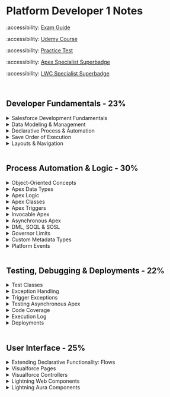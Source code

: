 # Platform Developer 1 Notes

:accessibility: [Exam Guide](https://trailhead.salesforce.com/help?article=Salesforce-Certified-Platform-Developer-I-Exam-Guide)

:accessibility:  [Udemy Course](https://bah.udemy.com/course/salesforce-developer/learn/lecture/34602170#overview) 

:accessibility:  [Practice Test](https://www.salesforceben.com/salesforce-platform-developer-1-practice-exams/)

:accessibility:  [Apex Specialist Superbadge](https://trailhead.salesforce.com/content/learn/superbadges/superbadge_apex)

:accessibility:  [LWC Specialist Superbadge](https://trailhead.salesforce.com/content/learn/superbadges/superbadge_lwc_specialist)

<br>

## Developer Fundamentals - 23%

<details>
	<summary>Salesforce Development Fundamentals</summary>

- **Multi-tenant Environment Considerations:**
  - Unique URL for each environment
  - [Governor limits](https://developer.salesforce.com/docs/atlas.en-us.apexcode.meta/apexcode/apex_gov_limits.htm) on every user and every Salesforce org
      - Data retrieval, creation and manipulation
      - API limits

- **Model View Controller Architecture:**
  - Model: where data is saved
      - Custom and standard objects and fields
  - View: how data is visualized
      - UI, page layout, Visualforce pages, apps, tabs, LWC, css, images
  - Controller: how data is manipulated/logic
      - Custom Apex and Javascript, flows, processes, workflow rules, email alerts

</details>

<details>
	<summary>Data Modeling & Management</summary>
	
- **Relationships**
  - Master-detail
    - Creates a special type of parent-child relationship between this object **(the child, or "detail")** and another object (the parent, or "master") where:
      - The relationship field is required on all detail records.
      - The ownership and sharing of a detail record are determined by the master record.
      - When a user deletes the master record, all detail records are deleted.
      - You can create **rollup summary fields on the *master* record** to summarize the detail records.
    - The relationship field allows users to click on a lookup icon **on the child** to select a value from a popup list. The master object is the source of the values in the list.
  - Lookup
    - Creates a relationship that links this object to another object.
    - The relationship field allows users to click on a lookup icon **on the child** to select a value from a popup list. The other object is the source of the values in the list.  
  - Junction
    - Custom **child** object with two master-detail fields. The child object inherits ownership and sharing of the first master detail created on the child object.

- **Security**
  - Object & Field Access
    - Profile
    - Permission Sets & Permission Set Groups 
  -  Record Access
      - OWD (private, public read-only, public read/write, controlled by parent)
      - Sharing Rules & Role Hierarchy
   
- **Data Imports & Exports**
  - Best Practice for Importing: Match Salesforce ID or custom External ID field to a column in the imported file
  - Data Import Wizard
    - Standard Actions: add new records, update existing records, or both
    - Max: 50,000 records
    - File Type: CSV
    - Match Salesforce ID or Name
  - Data Export Service
    - Export now or schedule monthly export
  - Apex Data Loader
    - Standard Actions: insert, update, upsert, delete, export, export all
    - Max: 5,000,000 records
    - File Type: CSV
    - Match by Salesforce ID or External ID
  - Example: Moving analogous-Account, Contact, and Opportunity object records to a new Salesforce CRM and preserving relationships during data migration
  	- Solution:
   		- Add fields flagged as **external IDs** for each of the objects to be imported, populated with its legacy CRM ID
     	- Use the Data Loader tool, and set the relationship fields to match these external IDs

</details>

<details>
	<summary>Declarative Process & Automation</summary>


 

- **Flows**
  - Screen
  - Schedule-Triggered
    - once, daily, weekly
  - Record-Triggered
    -  Fast Field Updates: before the record is saved
    -  Actions & Related Records: after the record is saved
  - Platform Event-Trigger
  - Autolaunched

- **Declarative Caveats**
	- Standard validation rules are unable to operate on parent-child relationships
 	- Roll-up summary fields can only be on the master
  	- Formula fields are calculated at access time and can span multiple objects 
  
- **Best Practices**
	- For complex solutions, check if there is an app on AppExchange. If there are no suitable AppExchange apps, only then should custom
development be considered.
 	- For declarative solutions, do not use workflow rules or process builders.
  	- Junction objects are used to represent many-to-many relationships and can prevent orphan records  
    
</details>

<details>
	<summary>Save Order of Execution</summary>
 <br>

  1. System Validation
  2. Before Save Flows
  3. Before Triggers
  4. System Validation (again) and Custom Validation Rules
  5. Duplicate Rules
  6. *Record is saved to the database but doesn’t commit yet*
  7. After Triggers
  8. Assignment Rules
  9. Auto-response Rules
  10. Workflow Rules
  11. *System validation and Apex triggers will fire again if a workflow rules updates a field.*
  12. Escalation Rules
  13. Flow Automation
  14. After Save Flows
  15. Commit all DML operations to the database
      
  - https://developer.salesforce.com/docs/atlas.en-us.apexcode.meta/apexcode/apex_triggers_order_of_execution.htm

</details>

<details>
	<summary>Layouts & Navigation</summary>

- **Page Layout**
  - Fields visibility & order for record type
  - Related Lists
  - Quick Actions & Buttons
 
- **Lightning Pages** 
  - Tab Order
  - Component Visibility
  - Standard Lightning Page Components: Flow, List View, Visualforce, Chatter, Dashboard, Highlight Panel, Highlights Panel, Recent Items, Record Detail, Path,  Related Lists, Custom LWC, etc.
  		 	

</details>

<br>

## Process Automation & Logic - 30%

<details>
	<summary>Object-Oriented Concepts</summary>

- **Salesforce vs. Apex Objects:**
  - Salesforce:
    - Standard and custom objects are built declaratively and used to organize the data we store in the org.
  - Apex: 
    - Apex objects are developed programmatically and used to organize reusable methods and variables.
   
- **Constructor**
	- located near the top of the class
 	- best practice to include a constructor with no arguments
  	- you will likely need to assign ```this.arg = arg;```  


- **Instantiation**
```apex
  data_type variableName = new constructor (parameters);
```

- **Variables**
	- All variables are initialized to null by default
 	- Parallel blocks can use the same variable name
  	- Sub-blocks cannot redeclare a parent's block variable name
  	- Can be declare at any point in a block

- **Subclasses**
	- Inner classes can have their own sharing modes declared, which don’t have to match that of the outer classes. This can be useful for nesting specific methods that require ```without sharing``` inside a class that has ```with sharing``` declared. 
    
</details>

<details>
	<summary>Apex Data Types</summary>

- **Primitive Data Types**
  - String
  - Boolean
  - Integer
  - Double/Decimal
  - Id
  - Date  
  - DateTime
  - Time
 
- **sObjects**
  - Standard and Custom Objects
  - Constructor parameters can include field values
  - Instantiate an object:
    ```apex
    Account acc = new Account(Name = 'Name');
    ```
   
- **Arrays**
  - List
    - Instantiate a list:
      ```apex
      List<String> stringList = new List<String>();
      
      Account[] accountList = new Account[](testAccount1, testAccount2);
      ```
    - Iterate through a list:
      ```apex
      for (datatype element : list) { ... }
      ```
  - Set: unordered collection without duplicates
      - Instantiate a set:
       ```apex
       Set<Integer> intSet = new Set<Integer>(1, 2, 3);
       ````
  - Map: a collection of key and value pairs
      - Instantiate a map:
       ```apex
       Map<String, String> stringMap = new Map<String, String>();
      
       Map<Integer, String> populatedMap = new Map<Integer, String>(1 => 'First, 3 => 'Third');
       ````

- **API Data Type and Salesforce Field Types**
  - ID: lookup relationship and master-detail relationship  
  - string: auto number, email, phone, picklist, multi-select picklist, text, text area, long text area, rich text area     
  - boolean: checkbox 
  - double: currency, formula, number, percent, roll-up summary  
</details>
    
<details>
	<summary>Apex Logic</summary>

- **Control Flow Statements**
  
	- if, else if and else statements
 	- for loops
  	- List or Set for loops
  	- SOQL for loops: utilize more efficient chunking of SObjects behind the scenes, resulting in reduced heap usage and a lower chance of hitting governor limits for large queries. 
  	- while loop
  	- do {...} while loops (will run at least once)
  	- ternary operator
  	  ```apex
  	  variable = condition ? if true action : if false action
  	  ```
  	- switch statements (can only be run on strings, ints, and sObjects)
  	  ```apex
  	  switch on variable {
  	  	when 'variable value' {
				// logic
  	  	}
  	  	when else {
  	  		// logic
  	  	}
  	  }
  	  ```
</details>
	
<details>
	<summary>Apex Classes</summary>
     
- **Class & Method Definition Syntax**
  ```apex
  // Access Modifiers
  private | public | global

  // Interface
  [ virtual | abstract ]

  // Sharing Context
  [ with sharing | without sharing | inherited sharing ]

  // Class Definition
  class ClassName [implements InterfaceNameList] [extends ClassName2] {

  	// Method Definition
  	[public | private | protected | global] [override] [static] [ return_type | void ] method_name(input parameters) {
  		// method body
  		return;
  	}
  }
  ```
- **Class Keywords**
	- ```implements``` an ```interface```, which is a class in which none of the methods have been implemented. The method signatures are there, but the body of each method is empty. To use an interface, another class must implement it by providing a body for all of the methods contained in the interface.
 	- ```extends``` this class with the functionality of another class
  	  
- **Interface Keywords**
	- ```virtual``` makes it inheritable by any other class present in Salesforce that ```extends``` that class. Virtual methods can be defined in virtual or abstract classes
 	- ```abstract``` makes it inheritable by any other class present in Salesforce that ```extends``` that class. Abstract methods can only be defined in abstract classes.
  		

- **Sharing Keywords**
	- ```with sharing``` enforce sharing rules of the current user.
 	-  ```without sharing``` sharing rules for the current user are not enforced
   	- ```inherited sharing``` Inherited sharing takes on the sharing declaration of the class that has executed the code, so if a class with sharing enforced calls a method in a class with inherited sharing, the inherited sharing class code would run with sharing enforced. This is useful for when the sharing model to be used isn’t known at design time, or the code is built to be called from varying places within the system.

- **Access Modifiers**
	- ```global``` Can be accessed by any code in your salesforce org. If a method or variable is declared as global, the class must also be global.
   	- ```private``` Can only be accessible in the class it was created in
   	- ```public``` Can be accessed by code in the same namespace
 	- ```protected``` Accessible to any inner classes in the defining Apex class, and to the classes that extend the defining Apex class
 
- **Key Words** 
	- ```static``` Before an object of a class is created, all static member variables in a class are initialized, and all static initialization code blocks are executed. These items are handled in the order in which they appear in the class.
  	- ```this.``` use with instance/non-static variables 

-  **Class Capabilities**
   - Classes can be used to create: 
  		- Trigger Handlers
   		- Controllers for LWC and Visualforce
   		- Invocable methods for flows and Process Builder to call
   		- Web services methods for external services to call

</details>





<details>
	<summary>Apex Triggers</summary>
    
- **Trigger Syntax**
  ```apex
  trigger TriggerName on sObjectName (trigger_event_context) {
  
      // Trigger.New is a list of records that were just created
      // Trigger.Old provides the old version of sObjects before they were updated in update triggers or a list of deleted sObjects in delete triggers
      // include logic in handler class and methods so the trigger class is logic-less
  
      HandlerClass.handlerMethod(Trigger.New);
  }
  ```
  
- **Trigger Event Context**

  - ```before insert```, ```before update```, ```before delete```
  	- no update is needed since the record has not been committed to the database
   
  - ```after insert```, ```after update```, ```after delete```, ```after undelete```
  	- needs updating since the record has already been committed to the database

- **Context Variables**
  - ```Trigger.New``` returns a list of the new versions of the sObject records
  	- available in ```insert```, ```update```, ```undelete```
   	- records can only be modified in ```before``` triggers
      
  - ```Trigger.newMap``` returns a new map of IDs to the new versions of the sObject records
	- available in ```before insert```,```after insert```,```after update```,```after undelete```
    
  - ```Trigger.Old``` returns a list of the old versions of the sObject records
  	- available in ```update``` and ```delete``` triggers
     
   - ```Trigger.oldMap``` returns a map of IDs to the old versions of the sObject records
   		- available in ```update``` and ```delete``` triggers 

  
- **Best Practices**
  - Only use triggers if no declarative options work
  - Use only one trigger per object.
  	- You can then use context-specific handler methods within triggers to create logic-less triggers
  - Control triggers with declarative functionality.
  	- Allow admins to access custom metadata or custom settings that  can turn triggers on/off.
</details>

<details>
	<summary>Invocable Apex</summary>
	
- **Methods of Invoking Apex**
  - Database Trigger, Anonymous Apex, Asynchronous Apex, Web Services, Email Services, Visualforce controllers and Lightning components   

- **Anonymous Apex**
	- Use the “Execute Anonymous” functionality of the Developer Console
 	- Utilise the REST API ```executeAnonymous``` endpoint
  	- Use the Salesforce CLI ```force:apex:execute``` command 
 
</details>
    

<details>
	<summary>Asynchronous Apex</summary>

- **Asynchronous Apex**
  
	- Future methods (separate transaction)
    - Batch Apex (large data processing)
    - Queueable Apex (sequential processing)
    - Scheduled Apex (scheduled processing)
        
- **Reasons to Program Asynchronously**
  
  - Processing a very large number of records. Limits are larger for asynchronous than synchronous processes
  - Making Callouts to external web services
  - Create a better, faster user experience
  - Queueable (sequential processing) > Future 
  - Uses ```global``` or ```public``` access modifiers

- **Future Methods**
  - Syntax
  	- must include ```@future static void```  
  ```apex
   @future (callout=true) // to use APIs
   static void myFutureMethod (Set<Id> ids){
  	// query for records using Salesforce IDs
  	// loop through records and perform logic
   } 
   ```
  - Limitations:
  	- Parameters must be primitive data types. **You cannot pass sObjects as parameters to future methods**
   	- No execution tracking and no jobId
    	- You cannot chain future methods and have one call another.
     	- Max invocations for 24 hrs: 250k
     - Benefits: if you want to separate transactions in apex due to CPU usage or governor limits

- **Batch Apex Class**
  - Syntax
    ```apex
    global class BatchableClass implements Database.Batchable<sObjects>, Database.Stateful {

    	global Database.QueryLocator start(Database.BatchableContext bc) {
    		// query for records
    	}

    	global void execute(Database.BatchableContext bc, List<sObject> scope){
    		// loop through records and process records
    	}
    	global void finish(Database.BatchableContext bc) {
			// perform actions after data is processed
    	}
    
    }
    ```
	- To execute:
	```apex
  	Database.executeBatch(new BatchableClass(), batchSize);
  	// batchSize maximum == 2,000 records, if value is larger, salesforce automatically makes batch size 2,000
  	// batchSize minimum == 1
   	```
  	- Use this if you need to process a large number of records
      	- ```Database.Stateful``` instance variables of this class are preserved after each execute method call
      	  
  - Limitations:
  	- Troubleshooting can be hard
   	- Jobs are queued and subject to server availability

- **Queueable Apex**
	- Declaration Syntax
  		 ```apex
   		public class QueueableClass implements Queueable {
     			public void execute (QueueableContext context){
     				// Loop through records
     				// Call another method for the callout
     			}
     		}
  		 ```
        - To add class as a job and queue job
        ```apex
        ID jobID = System.enqueueJob(new QueueableClass());
        ```  
 	- Benefits:
  		- Accepts non-primitive types as parameters
 		- Monitoring - Job ID is returned to identify the job and monitor the progress
  		- Chaining Jobs - You can chain one job to another job by starting a second job from a running job. This can be useful for sequential processing.
    		- Max: 50 jobs in the queue with system.enqueueJob  in a single transaction 

- **Scheduled Apex**
  	- Syntax:
	```apex
 	global class ScheduledJob implements Schedulable {
 		global void execute(Schedulable Context SC){}
 	}

 	// to execute class: instantiate the schedulable class
 	String jobID = System.schedule('Job Title' , scheduledDateTime, new ScheduledJob() );
 	```
  	- Max: 100 scheduled apex jobs at a time
  	- To Schedule the job:
  		- Use Apex Scheduler: search apex classes in setup and click Schedule Apex
  			- Weekly or monthly basis 
     		- Use the ```System.schedule``` method within apex
</details>	
 
<details>
	<summary>DML, SOQL & SOSL</summary>

- **DML**
  - Operations
    - ```update``` - use for after triggers
    - ```upsert``` create new and update existing records
    - ```delete```
    - ```undelete``` restores one or more existing sObject records from the recycling bin
    - ```merge``` merges up to three records of the same sObject type into one of the records, deletes the others, and re-parents any related records.
      
  - Best Practices
    - Always use DMLs with lists over single records
    - DML Governor's Limit: 150 per transaction

- **Salesforce Object Query Language (SOQL)**
	- Syntax: returns list of sObjects, single sObject, integer
   
   ```apex
   [
    SELECT one or more fields,
    	(SELECT fields
    	FROM Child Relationship Field Name or Custom Relationship Field Name with appeneded __r
   		)
   FROM an object
   WHERE filter statements and, optionally, results are ordered
   ]
    ```
	- Capabilities in Salesforce
 		- query in the query editor in the developer console
   		- query in apex code
     
     		```apex
       		Account[] parentAccounts = [SELECT Id, Name, Phone FROM Account WHERE Id IN :accountIdsSet];
       
       		// " :value " is needed on the right side of the comparison clause
       		// IN can only be used on a set and not a list
       		```
       
       		- query for related records that have a lookup relationship to the Account object
  			```apex
    		Account[] parentAccounts = [SELECT Id, Name, Phone,
							(SELECT Id, FirstName, LastName FROM Contacts)
							FROM Account WHERE Id IN :accountIdsSet];
    	
    		// Custom relationship fields, use CustomObject__r
    		// Standard relationship fields, use Child Relationship Name instead of Field Name
     		```

- **Salesforce Object Search Language (SOSL)**
	- Syntax: return type list of list of sObjects
   
  	```apex
   	FIND {Search Query Text} // this line is required // apex uses ' ', query editor uses {}
   	[ IN SearchGroup ]
   	[ RETURNING FieldSpec [[ toLabel(fields) ] [ convertCurrency(Amount) ] [ FORMAT() ] ] ]
   	[ WITH DivisionFilter ]
   	[ WITH DATA CATEGORY DataCategorySpec ]
   	[ WITH SNIPPET [ (target_length = n )] ]
   	[ WITH NETWORK NetworkIdSpec ]
   	[ WITH PricebookId ]
   	[ WITH METADATA ]
   	[ LIMIT n ] //default is 2,000 rows that can be returned
   
   	[ UPDATE [TRACKING], [VIEWSTAT] ] 
   	```
  	 - Example
  	   
  	 ```apex
  	 FIND {Booz Allen Hamilton}
  	 IN NAME FIELDS
  	 RETURNING Account(Id, Name, Phone), Opportunity(Id, Name, AccountId LIMIT 5)
  	 ```
    
- **Dynamic SOQL & SOSL**
	- Syntax: construct string with query line
   ```apex
   global static list<sObject> SOQL(List<String> fields, String sobjectType, String filterField, String filterValue){

   	String query = 'SELECT ';

    	// add fields to query
   	for (String field : fields){
   		query = query + field + ', ';
   	}

   	query = query.left(query.length() - 2 ); //removes last comma and space
   	query = query + ' FROM' + sobjectType;

   	if (filterField != null && filterField != '' && filterValue != null && filterValue != ''){
   			query = query + 'WHERE ' + filterField + ' = \'' + filterValue + '\'';
   
   			// WHERE filterField = 'filterValue'
   			// backslash character (\) escapes characters in column names and string values in a predicate expression.

   			}
   	List<sObjects> results = Database.query(query);
   	return results;
   }
   ```
	- Use Cases
		- Don't know the exact field or conditions
		- Querying dynamic objects
</details>

<details>
	<summary>Governor Limits</summary> 
	
- **Data Governor Limits**
	- Per-Transaction Apex Limits
		- Total number of records processed by a trigger at a time: 200
  			- If the number of records being inserted is greater than this (e.g. from the Bulk API or a bulk DML operation), the trigger is invoked in batches of 200 records at a time. 
  		- Total number of records retrieved in SOQL: 50k
 		- Total number of SOQL queries: 100 Synchronous, 200 Asynchronous
   		- Total number of records retrieved by Database.getQueryLocator: 10k
     	- Total number of SOSL queries: 20
      	- Total number of records retrieved in SOSL: 2k
      	- Total number of DML statements: 150
      	- Total records processed by DML statements: 10k
     	- Maximum number of ```@future``` methods: 50
      	- Max Queue Jobs: 50 
     - Solution: Never put SOQL, SOSL, or DML statements in a loop! Bulkify!
 
    </details>

    
<details>
	<summary>Custom Metadata Types</summary>

- **Characteristics**
  
  - Similar to custom objects and custom settings
  - All records maintained in setup under custom metadata
  - ```__mdt``` suffix
  - Governor limits don't apply to queries on custom metadata records
  - Ideal for saving **stagnant/hardcoded values** and then query from apex code
  - Migrated with change sets or developer tools
  - Visibility: all apex code and APIs can use, only apex code in the same namespace, only apex code in the same managed package
  - Includes custom fields, validation rules, and page layout
  - Option to create a new record of the custom metadata type
  - Custom_Metadata_Type_Name__mdt to reference in apex
  - Use ```Custom_Metadata_Type_Name__mdt.getInstance('Record_Name');``` to access custom metadata in Apex

</details>
  
<details>
	<summary>Platform Events</summary>

- **Custom Platform Events**
  - Setup platform events in setup like custom objects
  - ```__e``` suffix for API name
  - Inserting platform event records (from a Flow, Apex, or Process Builder) fires the event
  - Any automation listening to the event will run upon platform event insertions
  - Custom fields can be added to platform events
  - Turn on debug logs for an automated process entity to debug platform events & triggers/flows
    

- **Subscribe & Publish Platform Events**
   - Subscribe and Fire Platform Events:
  		- Apex Triggers (can fire and subscribe)
   			- subscribe: create an ```after insert``` trigger on the platform event object and use ```for (Platform_Event_Name__e event : Trigger.new)``` to create logic to run for each event
     			- publish: in a trigger handler class, instantiate the platform event and use ```EventBus.publish(eventName);``` 
  		- Flows (can fire and subscribe)
   			- subscribe: create an auto-launch flow and create records based on the platform event object
 		- Process Builder (can fire and subscribe) 
   - Fire Platform Events Only:
  		- Apex (fire)
  		- APIs (fire) 
  - Subscribe to Platform Events Only:
  	- Lightning Web Components (subscribe)
   		- use lightning-emp-API to subscribe to any type of platform event published

  - Publish Behavior:
  	- Publish After Commit: don't want event to fire if Apex fails
   	- Publish Immediately: the event will fire immediately even if Apex fails

</details>

<br>

## Testing, Debugging & Deployments - 22%

<details>
	<summary>Test Classes</summary>

- **Purpose**
	- Used to determine whether a piece of code is behaving exactly as it was intended to.
 	- Three Parts to Testing: 
 		- **Setup**: preparing data and the runtime environment for your testing scenario. 
  		- **Execution**: executing the code you wish to test
  		- **Validation**: verifying the results of the executed test against the expected results
    - https://developer.salesforce.com/docs/atlas.en-us.apexcode.meta/apexcode/apex_qs_test.htm  

- **Best Practices**
  
	- Do not access live data in your org in tests. 
 	- Create a class specifically to create data for test methods aka Test data factory class
 		- Add a ```@testSetup``` annotated method to the class. This method is called before any tests are run and allows the test records to be created before the tests themselves are run.
  	- Use ```@IsTest``` for all test classes
  		- Use ```@TestVisible``` for private methods that need to be visible for a test 
  	- Use the ```runAs``` method to test your application in different user contexts.
  	- Use ```System.assert``` methods to prove that code behaves properly.
  	 
- **Methods**
	- ```Test.startTest()``` use method before executing the code we wish, to test to assign that block of code a new set of governor limits.
 	- ```Test.stopTest()``` use once we’ve finished our execution and are ready to validate our results
  	- Asynchronous Apex: If we are testing asynchronous apex (e.g. a batch class), since the code gets flagged to run at an unknown future date, we would not be able to write tests for any asynchronous methods.
  		- Instead by wrapping the code execution in ```Test.startTest()``` and ```Test.stopTest()```, when the stopTest method is called, the async code is executed and so we can test the results of the execution within our test class.
 
- **Test Class Syntax**
  ```apex
  @IsTest (SeeAllData = true)
  global class MyTest {

  	@testSetup
		global static void testSetup(){
  		Account testAccounts = new Account(Name = 'Test Name');
  		// initialize accounts with data using a loop
  		insert testAccounts;
  	}
  

  	@isTest
  	global static void mytestMethod(){
  		// query for the record
  		testAccount = [ SELECT Id, Name From Account, LIMIT 1 ];

  		Test.startTest();
  
  		// actions to test could be a DML statement
  		update testAccount;

  		// for queueable apex testing:
  		System.enqueuJob(new QueueableClass());

  		// for future methods testing:
  		// for 

  
  
  		Test.stopTest();

  		// query for most up-to-date record and values
  		updatedTestAccount = [ SELECT Id, Name From Account, where ID =: testAccount.Id ];
  
  		System.assert( boolean condition );
  		System.assertEquals( variable1, variable2 );
  	}

  	// you can use testMethod type instead of @isTest
  	static testMethod void mytestMethod(){
  	}
  
  }
  
  ```
  
</details>

<details>
	<summary>Exception Handling</summary>
	
- **Try/Catch Block**
  ```apex
  try {
  	// something you think could fail or error
  } catch ( Exception ex ){
  	throw ex;
  
  	// to call custom exception method:
  	TriggerHandlerClass.throwException(ex.getMessage());
  }
  
  //optional:
  finally{
	// runs after the try block successfully runs or the catch block finishes executing  

  }
  ```
- **Custom Exception Class**
	-  class name must end with ```Exception```
   
   ```apex
   public class AccountTriggerException extends Exception {}
   ```
    
- **Custom Exception Method** 
    
  ```apex
    public static void throwException(String message){
  	System.debug(message);
    	throw new AccountTriggerException(message);
  }
  ```
  
- ```allorNone``` **Boolean:**
	- ```false``` allows partial success if an error is thrown. Instead of an exception being thrown when any record encounters an error during save, a ```List<Database.SaveResult>``` is returned instead of an exception being thrown.
  		```apex
  		Database.insert(recordToInsert, allOrNone, accessLevel);
  		// When we wish to configure the DML operation, or handle failed records,
  		// we must use the Database class methods.
 		```

</details>

<details>
	<summary>Trigger Exceptions</summary>
	
- **addError**
  
 	-  ```object_record.addError( 'Text to display to the user!' );``` 
    
  		- Triggers can be used to prevent DML operations from occurring by calling the addError() method on a record or field
  		- When used on Trigger.new records in insert and update triggers, and on Trigger.old records in delete triggers, the custom error message is displayed in the application interface and logged.
    		- When a subset of records are being processed:
      			- If the trigger was spawned by a DML statement in Apex, any one error results in the entire operation rolling back. However, the runtime engine still processes every record in the operation to compile a comprehensive list of errors.
         		- If the trigger was spawned by a bulk DML call in the Lightning Platform API, the runtime engine sets aside the bad records and attempts to do a partial save of the records that did not generate errors. See Bulk DML Exception Handling.
           	- If a trigger ever throws an unhandled exception, all records are marked with an error and no further processing takes place.
           
</details>


<details>
	<summary>Testing Asynchronous Apex</summary>

- Similar as any test class (needs ```Test.startTest``` & ```Test.stopTest```), but use specific methods for
  
	- Queueable Apex: ```System.enqueuJob(new QueueableClass());```
  	- Batchable Apex: ```Database.executeBatch(new BatchableClass(), batchSize);```
  	- Scheduled Apex: ```System.schedule('Job Title' , scheduledDateTime, new ScheduledJob() );```
  	- Future Methods: call the future method between startTest and stopTest
  	  
 </details>

<details>
	<summary>Code Coverage</summary>

- **Requirements**
  
	 - Average of 75% code coverage for all apex code to be deployed to production
  	- Code Coverage = Total number of lines that successfully execute / Total number of lines of code 
	 - Apex triggers being deployed must have at least 1 line being covered (i.e. they must have been called by at least one test class)
  	- Run Specified Set of Tests during deployment: every item in the deployment must average 75% instead.
  	- Run All Tests during deployment: all tests are executed and the total coverage in an org must meet 75%
  	- Your goal should be 100% coverage
- **[Testing Best Practices](https://developer.salesforce.com/docs/atlas.en-us.apexcode.meta/apexcode/apex_testing_best_practices.htm)**

</details>


<details>
	<summary>Execution Log</summary>

- **Execution Log**
  - ```EXECUTION_STARTED``` - first line in the execution log marks the execution started event
  - ```EXECUTION_FINISHED``` - last line is the execution finished event. Everything in between is the execution context
  - ```CODE_UNIT_STARTED``` - event marks when the code from the Execute Anonymous window was kicked off
    
- **Log Inspector**
	- Logging Levels: None, Error, Warn, Info, Debug, Fine, Finer, Finest
	- Open the developer console and do actions in UI. Logs will be captured in the dev console automatically.
 	-  You can also run logs on a specific user and get the logs after the UI actions have been completed
    
- **Debug Logs Contains Info About**
	- Database changes
 	- HTTP callouts
 	- Apex errors
 	- Resources used by Apex
 	- Automated workflow processes, such as:
  		- Workflow rules
  		- Assignment rules
  		- Approval processes
  		- Validation rules
      
- **Developer Console Test Tab**
 	- Test Table: displays status, test run class/method, enqueued time, duration, failures, and total
   	- Overall Code Coverage Table: displays clickable class name, code coverage percentage, and # of lines covered/ # of total lines
      
- **Common Errors**

	- ```List has no rows for assignment to sObject``` - running a query that returns no rows
	- ```Index 0 is out of bounds``` - attempting to access value at index 0 when there is no data

</details> 

 <details>
	<summary>Deployments</summary>

- **Deployment Tools**
	- VSCode and Salesforce Extension Pack: deploy and retrieve from orgs and write, debug, and refactor code
 	- Developer Console: create, debug, and test applications
  	- Change Sets: deploy workflows, rules, Apex classes and triggers, and other customization from a sandbox org to your production org 
 	- Metadata API: retrieve, deploy, create, update or delete customization information, such as custom object definitions and page layouts, for your org. This API is intended for managing customizations and for building tools that can manage the metadata model, not the data itself.
  	- Ant Migration Tool: perform a file-based deployment of metadata changes and Apex classes from a Developer Edition
  

- **Change Sets**
	- Deployment Connection: A deployment connection is required between two Salesforce orgs to send change sets from one org to another. You can’t create deployment connections between arbitrary orgs. Instead, you create connections between all orgs affiliated with a production org.
 	- Authorize inbound changes so that another Salesforce org can send change sets to the org you are logged into.
  	- Tyoes: Inboard Change Sets and Outbound Change Sets  
 	- Target & Source Pairs: Sandbox to Sandbox OR Sandbox to Prod

- **Deprecration**
	- Apex Classes & Metadata

   		- Apex classes and some other metadata cannot be directly deleted from production. While these pieces of metadata can be deleted within a Sandbox, changesets cannot upload these destructive changes. The Metadata API must be used for deleting apex classes. This could be with a tool such as ANT to produce a destructive changeset which is deployed into the org.
   	 		  
       - Fields
       		- Remove all references of this field in the org before deleting

	
- **Scratch Orgs**
 	- Enable Dev Hub to allow scratch orgs to be created
   	- Have a user with permissions to create scratch orgs
   	- Have the Salesforce CLI setup to log into the dev hub and request scratch org creation
</details>

<br>

## User Interface - 25%

<details>
	<summary>Extending Declarative Functionality: Flows</summary>   

- **Invocable Methods**
   
   ```apex
    	@InvocableMethod( label = 'methodName' description = 'description' category = 'DML')
    	global static List<List<sObject>> methodName( List<List<sObject>> records){
   		return records;
   	}
   ```
  - Parameter and return type is a list (single record) or list of lists (bulkify) and the method must be static
  - Use Case: Flows cannot upsert records. You can pass the flow records to an invocable apex method to do the upsert action. In the flow, use the action element and search your invocable method label name and category.
  
- **Invocable Variables**

   	```apex
    	@InvocableVariable(required = true)
    ```
    
    - Identifies a class variable used as an input or output parameter for an invocable method's invocable action.
    - Use the action element in a flow and search for the invocable method. The invocable variable names will display at the bottom.
     
- **Apex-Defined Data Type**
	- Apex classes can be used in flows as the data type for a flow variable/resource
 	- Apex class must have a no-parameter constructor
  	- Each invocable variable needs to be ```@AuraEnabled``` to be used as a apex-defined type
  	- Invocable variables cannot be of type ID
  	- Cannot be required

</details>

<details>
	<summary>Visualforce Pages</summary>

- **Visualforce Basics**
  
  	- Created before lightning experience, compatible with classic
  	- Page files end in ```.vfp```
  		- ```apex:page``` header is required
  	 	- Enable override option button in object setup     
	- Component files ends in ```.vfc```
 		- ```apex:component``` header is required
  	
- **Standard Controller**
  ```apex
  <apex:page standardController = "Object" lightningStylesheets = "true">
  // allows access to standard controller methods and fields
  // lightningStylesheets renders page similar to lightning experience display, without it, it looks like salesforce classic
        
  	<apex:form>
  	// allows user to input data to the page
        
  		<apex:pageBlock title = "Page Block Title" mode = "edit">
  		// set page block title and mode
        
  			<apex:pageBlockButtons>
  			// display a page block button
  
  				<apex:commandsButton action = " {!save}" value = "Save" />
  				// create save button and close tag
            
  			</apex:pageBlockButtons>
        
  			<apex:pageBlockSection title = "Section Title" columns = "2">
				// create page block section and title with 2 columns
        
  				<apex:inputField value = "{!objectName.fieldName}" />
  				// reference objects and fields using {! }

        
  			</apex:pageBlockSection>
 			 </apex:pageBlock>
		</apex:form>
	</apex:page>
	``` 

- **Standard List Controller**
  
```apex
<apex:page standardController = "Object Name" recordsSetVar = "object_variable" >
// list controllers must set the recordsSetVar variable
// object_variable represents the list of objects

	<apex:form>
	// apex:commandButton needs to be in an apex:form

 
		<apex:pageBlock>
			<apex:pageBlockTable value = "{!object_variable}" var = "single_element">
			// displays data in a table format
			// value = list, var = element in the list

				<apex:column value = "{!single_element.field}"/>
				// display field as a column in the table

			</apex:pageBlockTable>

			<apex:blockButtons>
			// display previous and next buttons since List Controller only returns the first 20 elements

				<apex:commandButton action = "{!previous} value = "Previous"/>
				<apex:commandButton action = "{!next} value = "Next"/>

			</apex:blockButtons>
		</apex:pageBlock>
	</apex:form>
</apex:page>
```

- **Custom Visualforce Components**
	- ```WelcomeMessage.vfc```
	```apex
	<apex:component>
		<apex:attribute name = "User's Name" type = "String" description = "The name of the user we are welcoming." />
		Welcome {!name} to Salesforce CRM!
	</apex:component>
	```
    
 	- To use in a visualforce controller
    	```apex
     	<c:WelcomeMessage name = "Abbie" />
     	```

- **Debugging Visualforce Tips**
	- Development mode in user setup allows you to directly view and edit visualforce pages
 	- View State: holds state and size of visualforce components and controllers
  		- Max Visualforce View State Size: 170KB
    	- Order of Execution
     		1. Custom controller and controller extension constructors are called
       		2. Custom components are created and associated constructors are executed. Attributes with expressions are evaluated after constructors. 
       		3. Any ```assignTo``` attributes on the page's custom components is executed
         	4. ```apex:form``` is saved to the view state
          	5. HTML is sent to the browser. The browser executes any client-side code.   
   
- **Use Cases**
	- Build wizards and other multi-step processes
 	- Provide low-code solution to non-developers or junior developers
  	- To create custom flow control through an application
  	- Define navigation patterns and data-specific rules for optimal, efficient application interaction
  	- Can add visualforce pages in lightning app builder/flexipage   

- **Important Methods:**
	- To add a related record's field name to a Visualforce page, use formula field syntax 
		- Reference the object's fields using ```{!opportunity.Account.fieldName}``` in a standard controller
 	- To generate a simple PDF
 		- create a visualforce page with ```renderAs="pdf"```
   	- To add pagination to a page
   		- The ```StandardSetController``` is designed to work with sets of records, and provides built-in methods to enable a large set of records to be displayed on a Visualforce page, with methods to assist in pagination of the record list.
    
</details> 


<details>
	<summary>Visualforce Controllers</summary>
	
- **Basic Controller**
  
	- Visualforce Page: ```EditPage.vfp```
   
	```apex
	<apex:page controller = "EditPageController">'
 
 	{ !account.Name }
 
	</apex:page>
	```

	- Apex Class: ```EditPageController.apxc```
   
 	```apex
	public Account[] account;
  
  	// getter and setter
  	// use 'private set' to disable the setter
  	public String searchText {get;set;}
  

  	// expanded getter method
  	public String getSearchText(){
  		return this.searchText;
  	}
  	

  	public EditPageController(){
  		// gets account ID from URL
  		this.account = [SELECT Id, Name, AccountNumber
  				FROM Account
  				WHERE Id = :ApexPages.currentPage().getParameters().get('id')];
  	}
  
	// controller method
  	public PageReference doSearch(){}
  
  	```  
- **Controller Methods**
```apex
<apex:page>
	<apex:form>
	
		<apex:pageBlock id="block">
 		// assigns page block an id
	
			<apex:inputText id = "searchText" value = "{!searchText}"/>
			// assigns input text to searchText 

			<apex:commandButton value = "Search" action = "{!doSearch}" reRender = "block"/>
			// button runs the doSearch method, rerenders the page block titled "block"

		</apex:pageBlock>
	<apex:form>
</apex:page>
```


- **Dynamic Expressions**

```apex
// dynamically decide to show results or not based on how many records are returned using a formula expression
<apex:pageBlockTable> value = {!results} var = "r" rendered = {!NOT (ISNULL (results) )}" />
```

- **Standard Controller Extensions**
  
	- Apex Class: ```EditPageControllerExtension.apxc```

 	```apex
	public class EditPageControllerExtension{

		// need a constructor to take in a standardSetController
		public AccountControllerExtension(ApexPages.StandardSetController stdSetController){}
	}
	```

	- Visualforce Page: ```EditPageController.vfp```
 
   	```apex
    	<apex:page> standardController = "Account" extensions = "AccountControllerExtension" recordSetVar = "acounts"/>
    	```
  
- **Controller Test Coverage**
```apex
// set the current page reference
PageReference pageRef = Page.EditPageController;
Test.setCurrentPage(pageRef);

// start test
Test.startTest();

// instantiates controller
ControllerPageController ctrl = EditPageController();

// runs search action
ctrl.searchText = "Test Account";
ctrl.doSearch();

// save search results
Account[] results = ctrl.results;

// stop test
Test.stopTest();

// verify expected results
System.assertEquals(expected, actual);
```

- **Controller Characteristics**
  
    - Controllers can either be tied to a single record or a collection of records
    	- ```StandardController``` and ```StandardSetController``` 
    - Standard controllers exist for all custom and most standard objects
    - Field level and object level security is enforced by built-in actions
    - Controller extensions can be built to define custom logic and actions to be performed within a controller while retaining the functionality of the standard controller.
   
</details>    


<details>
	<summary>Lightning Web Components</summary>   
	

- **LWC Characteristics**
  
	- LWCs use standard HTML and Javascript
 	- Dev tools needed for LWCs are VSCode and Salesforce Extension Pack
  	- LWC can be used in Lightning Experience apps, Experiences, and Salesforce Mobile App
  	- LWC requires all third-party resources, like Javascript and CSS, to be uploaded as Static Resources and loaded through the Platform Resource Loader
  	- LWC require an HTML file, a JavaScript file and a Salesforce-specific JS-META.XML metadata file
  	- LWC must be named in camelCase
  	- LWC Benefits:
  		- Lightweight for faster development
 		- Faster performance
  		- Out-of-the-box components
  		- Built upon web standards 
  
    

- **Basic Component**
  
```javascript
// JavaScript File: home.js

import {LightningElement} from 'lwc';

export default class Home extends LightningElement{

	message = "Hello World"; 
}

__________________________________________________

// HTML File: home.html
// how to pass the parameter message from the parent home.js into a child event customMessage.js
   
<template>

// to reference a custom component add c- with all lower case
// sets the custom component's message attribute to the message variable in the Home class 
	<c-custom-message> message={message} </c-custom-message>

</template>
	
__________________________________________________
 
// Metadata File: home.js-meta.xml
  	   
<LightningComponentBundle xlmns = "salesforce soap metadata URL">
	<apiVersion> 55.0 </apiVersion>
	<isExposed> true </isExposed> // allows the component to be visible in the lightning app builder

	<targets>
		<target> lightning__HomePage </tagets> // location on where the file can be used //lightning__RecordPage _AppPage, _flowScreen, etc.
	</targets>
</LightningComponentBundle>

__________________________________________________

// Optional CSS File: home.css

.test{
	background-color: aliceblue;
}

```

- **HTML Specifications**
  
	- Can use ```<tempalate if:true={methodThatReturnsBoolean}``` to only render if true.
	- ```<template for:each={listName.data} for:item={elemnt}>``` to iterate HTML
 	- Any components that aren’t base HTML tags (i.e. custom lwc), it is required that no component tags are self-closing (i.e., there is always an explicit closing tag)
  	- HTHML Comment Format ```<!-- text here -->```

- **Component Composition**
  
```javascript
// Javascript File: customMessage.js
   
import {LightningElement, api} from 'lwc';

export default class customMessage extends LightningElement{

 	@api  // allows variables to pass in as an attribute
    	message; // stores value from home page input and stores here
}

__________________________________________________
 
// HTML File: customMessage.html

<template>
 
 	// custom css and styling
 	// slds-box is a class from the lightning design system 
 	<div class = "slds-box" style="background-color: white;">
 
 		{message}
 		// creates a simple white box with the message inside
 		// referencing message variable in customMessage class
 
 	</div>
</template>

__________________________________________________
 
// Metadata File: customMessage.js-meta.xml

<LightningComponentBundle xlmns = "salesforce soap metadata url">
	<apiVersion> 55.0 </apiVersion>
	
	<isExposed> true </isExposed
	// allows the component to be visible in the lightning app builder

	<targets>
		<target> lightning__HomePage </tagets>
		// location on where the file can be used
  
	</targets>
</LightningComponentBundle>

__________________________________________________

// Optional CSS File: customMessage.css
   
.test{
	background-color: aliceblue;
}

```
   
- **Events**
  
	-  All event names must not use uppercase letters, have no spaces and use underscores to separate words
  	- ```this.dispatchEvent( my CustomEvent( "my_event", {detail: this.recordId} ))``` Lightning Web Components utilize the standard CustomEvent class within JavaScript, which is then dispatched through the EventTarget.dispatchEvent() method, which in the majority of cases, would be this.dispatchEvent(). Since we would want parent components to handle this event. We add information to the event with the detail property of CustomEvent, which the event handlers can access and process accordingly. The detail property can be any datatype. 

```javascript

// JavaScript File: customMessage.js 

clickHandler(){

	// instantiates a new event using the CustomEvent class 
  	const clickEvent = new CustomEvent(

		// this is the event name
  		'clicked',

  		// parameters for the event.detail
  		{ detail: 'CLICKED!' }
  	);
  
  	// dispatch event and passes to the home parent event
  	this.dispatchEvent(clickEvent);
  }

__________________________________________________
  
// HTML File: customMessage.html
   
<template>

	// when this div is clicked the clickHandler method is called and the clickEvent is dispatched to the parent 
	<div class = "slds-box" style = "background-color: white;"
   
		onclick = {clickHandler}">
		// add onclick event 
		// add the clickHandler method as an attribute
		
			{message}
	</div>
</template>
```

<br>



```javascript
// HTML File: home.html
   
<template>
 
	// home is the parent event since it references customMessage 
	<c-custom-message> message={message}
 				
		onclicked = {handleClicked}
		// reference event using 'on' and the event name, in this case, the 'clicked' event from customMessage.js
 
	</c-custom-message>
</template>

__________________________________________________

// JavaScript File: home.js

import {LightningElement} from 'lwc';

export default class Home extends LightningElement{

	message = "Hello World"; // default message
	handleClicked(event){

		// set  the message to be the event detail which is 'CLICKED!' from  customMessage.js
		this.message = event.detail;

 		}
	}
```





<br>

- **Lightning Base Components**
  
	- Helpful Components in  Lightning Component library
 	```html
  	<lightning-button> </lightning-button>
	<lightning-button-group> </lightning-button-group>
	<lightning-datatable> </lightning-datatable>
	<lightning-combobox> </lightning-combobox> // use this for picklists and dropdowns
	<lightning-card> </ligthning-card> // puts text in a card format
	<lightning-input> </lightning-input> // input field

	import from 'lightning/empAPI' // provides access to methods for subscribing to a streaming channel and listening to event messages aka subscribe to platform events
  ```


- **Retrieve Salesforce Data**
  
	- Create Apex Controllers to retrieve data for LWC
 	- Apex Controller methods must be ```@AuraEnabled(cacheable = true)``` to be accessible for LWC. Cacheable is needed when you are retrieving records and you do not need it if you are inserting or updating records.
  	- Import the apex aura enabled method in the LWC using ```import methodName from '@salesforce/apex/ControllerName.methodName';```
  	- LWC must have ```import wire from 'lwc'``` to allow the javascript to interact with apex.
  		- Use ```@wire(methodName, {methodParameters: '$api_variable_in_lwc'}) variable;``` to call the apex method and save the return value. 	```'$ api_variable_in_lwc'``` allows us to dynamically reference the variable.
  

- **Create Salesforce Data**
  
	- Use the ```<lightning-input/>``` component and include your method in the ```onchange``` attribute. In the method, set the variable to display as ```event.target.value```
 	- Import the apex method and use a promise to handle an asynchronous result. And assumes it is true, if it is not true then handles it by catching an error
  	  ```javascript
  	  handleSave(){
  	  	apexControllerMethod({ apexParameter : this.lwc_variable })
  	  		.then( result => {
  	  			// actions to run if the apexControllerMethod is run successfully and result is true
  	  		})
  	  		.catch( error => {
  	  			// actions to run if apexControllerMethod errors out
  	  		});
  	  }
  	  ``` 
	- Add the LWC to the Lightning page using the Lightning App Builder
   
- **Lightning Message Service**
  
	- Create a custom message service to communicate across different components, on a lightning page, that are not necessarily related to each other.
  	- Create a ```connectCallback``` function to run when a component is loaded. Inside this method, you can pass parameters to handler functions

- **Lightning Data Service**
  
	- Use Lightning Data Service to load, create, edit, or delete a record in your component without requiring Apex code. Lightning Data Service handles sharing rules and field-level security for you.
  	- When building components that work on individual records, the Lightning Data Service provides a performant and cached mechanism for loading and updating record data that gets propagated throughout all components utilizing the service. This offers advantages over performing Apex calls to achieve simple record data since it increases performance and allows changes in other areas of the UI (for example for the standard record details component) to propagate to other components.
  	- LDS is available through ```force:recordData```  and other base components
  

- **LWC Security Best Practice**
    
	- Sanitize any user input!
 	- Add the ```WITH SECURITY_ENFORCED``` clause to the query to enforce permissions on the query, so if a query attempts to access a field or object the user doesn’t have access to, an exception is thrown.
  	- Use bind variables for user input to ensure values are treated as values and not accidentally interpreted as extensions to a query.
  	- Hardcode the filterable fields in the Apex controller. A piece of Apex should never trust search parameters from a Lightning Component as these could easily be manipulated. Instead, in scenarios where this is required, alternative approaches should be used such as hardcoding the filter variables in an Apex datatype or as parameters to the method, in order to ensure that any requested fields/filters have been explicitly pre-authorized.
  	- Utilize the ```with sharing``` keyword on the Apex class
</details>


<details>
	<summary>Lightning Aura Components</summary>  

- **LWC vs. Aura Components**
	- Developed with HTML and Javascript
 	- Created with original lightning experience, more specialized for the Salesforce platform
  	- Choose LWC over Aura Components
  	- Case sensitive, variable references must be in quotes
  	- LWC can be inside an Aura Component markup, but you cannot have an Aura component in an LWC markup
     
- **Aura Component Framework**
  
	- ```AuraComponent.auradoc``` documentation
 	- ```AuraComponent.cmp``` base page of the componet
  	- ```AuraComponent.cmp-meta.xml``` Salesforce metadata file for offline development
  	- ```AuraComponent.css``` standard styling sheet
  	- ```AuraComponent.design``` design component is where we place our configurations to make the component available in different locations in salesforce
  	- ```AuraComponent.svg```  icon component drawing
  	- ```AuraComponentController.js``` main logic called from component
  	- ```AuraComponentHelper.js``` helper methods called by controller
  	- ```AuraComponentRenderer.js``` runs code and overrides basic rendering of component
 
- **Basic Aura Component**
	
	- AuraComponent.cmp
 		- variables are stored in tags and methods are in the controller
		```html

		<aura:component implements = "flexipage:availableForAllPageTypes,force:hasRecordId" controller = "ApexControllerName">
		// implements allows the component to be accessed in lightning pages
  		// force:hasRecordId to display on a record page
		// defines controller
  		

			// handler name is init
			// parameter is this, must used "{! }"
			// c.doInit references the controller's doInit method. This method runs when the component initializes/loads
			<aura:handler name="init" value = "{!this}" action={!c.doInit}/>

  			// create variables for controller
  			<aura:attribute name = "recordId" type = "String"/>
  			<aura:attribute name = "account" type = "Account"/>

  			// from here add display components
		</aura:component>
		```

	- AuraComponentController.js

		```javascript
		({
			methodName : function(component, event, helper){
  			
				// get apex method from component
				var action = component.get("c.methodName");

  				// get parameters for apex method and set parameter as attribute
				action.setParams({
					"apexParameter" : component.get("v.recordId")
				});

				// this runs when the apex method is done running
				action.setCallback(this, function(response){
  
  					// best practice is to get the state
  					var state = response.getState();
  
  					if (state === 'SUCCESS'){
  						// set the component attribute with the return value
  						component.set("v.account", response.getReturnValue());
	  				}

 				 });
  				// run action 
  				$A.enqueueAction(action);
			}
		})
		```
  
- **Events**
  
	- Use events to communicate from child to parent event
 	- create two aura events ```.evt``` and two controllers ```.js``` for each event
  	- Use ```event.setParams``` and ```event.fire``` on the child controller to pass the method parameters to the parent
  	- Use ```component.set``` and ```component.get``` to initialize or retrieve the component


- **Aura Enabled Important Methods & Signatures**
  
	- ```@AuraEnabled(cacheable=true)``` improves the runtime performance of Lightning Components on the Aura Enabled apex methods that are frequently used in multiple LWCs by caching the result on the client side [resource](https://developer.salesforce.com/docs/atlas.en-us.lightning.meta/lightning/controllers_server_apex_auraenabled_annotation.htm)
   
	 - ```Security.stripInaccessible(AccessType, sourceRecords)``` enforces the FLS of the current user by stripping anything which is not accessible in the defined context in @AuraEnabled methods [resource](https://developer.salesforce.com/docs/atlas.en-us.apexcode.meta/apexcode/apex_classes_with_security_stripInaccessible.htm) 

	- ``` @AuraEnabled(cacheable=true) public static Object performAction()``` this method signature allows apex methods to  be used by the wire services. The Wire service is designed to provision a component with an immutable stream of data to a component that is ever updating. Because of this, the values returned by the Apex methods must be cached and so we must always annotate a method intended to be used by the Wire service with @AuraEnabled (cacheable = true) [resource](https://developer.salesforce.com/docs/componentlibrary/documentation/en/lwc/data_wire_service_about) & [more resources](https://developer.salesforce.com/docs/componentlibrary/documentation/en/lwc/lwc.apex_wire_method) 

	 - ```setStorable()``` must be used if we wish for an Apex action to be cached within an Aura component, however there is no such requirement when we are working with LWCs. [resource]( https://developer.salesforce.com/docs/atlas.en-us.224.0.lightning.meta/lightning/ref_jsapi_action_setStorable.htm)
</details>

